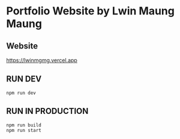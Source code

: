 # Portfolio Website by Lwin Maung Maung
## Website
https://lwinmgmg.vercel.app

## RUN DEV
```
npm run dev
```

## RUN IN PRODUCTION
```
npm run build
npm run start
```

